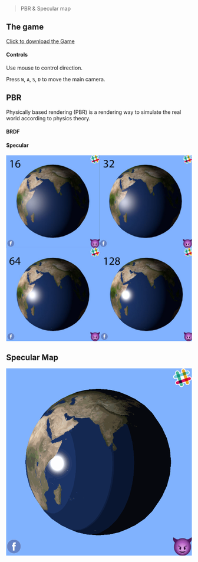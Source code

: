 > PBR & Specular map

## The game
[Click to download the Game](/assets/GA10_Zhitao.zip)

#### Controls

Use mouse to control direction.

Press `W`, `A`, `S`, `D` to move the main camera. 

## PBR

Physically based rendering (PBR) is a rendering way to simulate the real world according to physics theory.

#### BRDF

#### Specular

![](/img/in-post/write-up-gra-13/10.jpg)

## Specular Map

![](/img/in-post/write-up-gra-13/4.gif)
